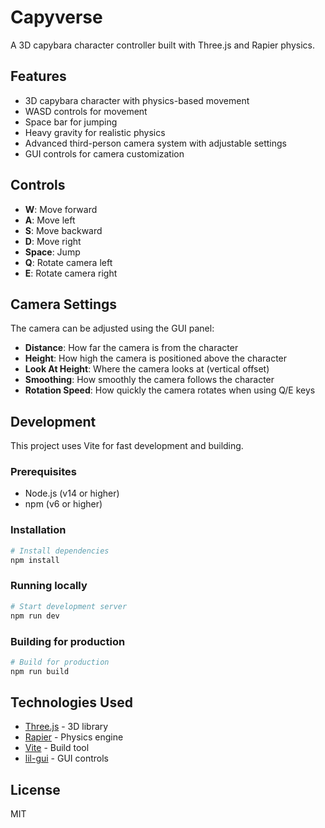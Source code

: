 # Capyverse

A 3D capybara character controller built with Three.js and Rapier physics.

## Features

- 3D capybara character with physics-based movement
- WASD controls for movement
- Space bar for jumping
- Heavy gravity for realistic physics
- Advanced third-person camera system with adjustable settings
- GUI controls for camera customization

## Controls

- **W**: Move forward
- **A**: Move left
- **S**: Move backward
- **D**: Move right
- **Space**: Jump
- **Q**: Rotate camera left
- **E**: Rotate camera right

## Camera Settings

The camera can be adjusted using the GUI panel:
- **Distance**: How far the camera is from the character
- **Height**: How high the camera is positioned above the character
- **Look At Height**: Where the camera looks at (vertical offset)
- **Smoothing**: How smoothly the camera follows the character
- **Rotation Speed**: How quickly the camera rotates when using Q/E keys

## Development

This project uses Vite for fast development and building.

### Prerequisites

- Node.js (v14 or higher)
- npm (v6 or higher)

### Installation

```bash
# Install dependencies
npm install
```

### Running locally

```bash
# Start development server
npm run dev
```

### Building for production

```bash
# Build for production
npm run build
```

## Technologies Used

- [Three.js](https://threejs.org/) - 3D library
- [Rapier](https://rapier.rs/) - Physics engine
- [Vite](https://vitejs.dev/) - Build tool
- [lil-gui](https://lil-gui.georgealways.com/) - GUI controls

## License

MIT